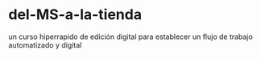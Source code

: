 # del-MS-a-la-tienda
un curso hiperrapido de edición digital para establecer un flujo de trabajo automatizado y digital
